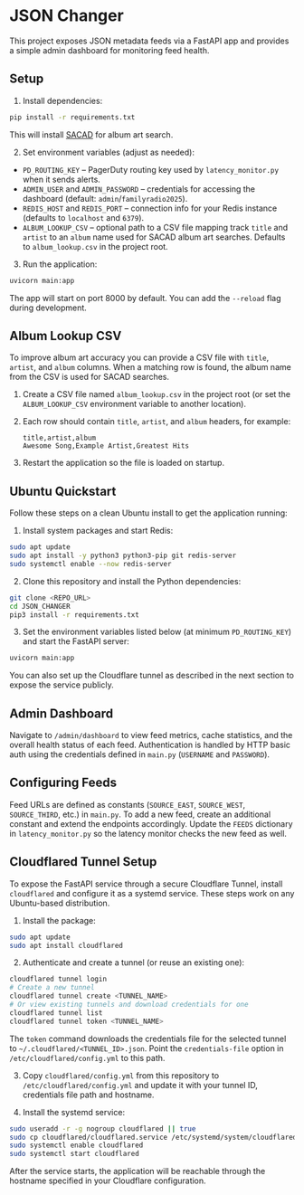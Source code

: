 # JSON Changer

This project exposes JSON metadata feeds via a FastAPI app and provides a simple admin dashboard for monitoring feed health.

## Setup

1. Install dependencies:

```bash
pip install -r requirements.txt
```

This will install [SACAD](https://github.com/desbma/sacad) for album art search.

2. Set environment variables (adjust as needed):

- `PD_ROUTING_KEY` – PagerDuty routing key used by `latency_monitor.py` when it sends alerts.
- `ADMIN_USER` and `ADMIN_PASSWORD` – credentials for accessing the dashboard (default: `admin`/`familyradio2025`).
- `REDIS_HOST` and `REDIS_PORT` – connection info for your Redis instance (defaults to `localhost` and `6379`).
- `ALBUM_LOOKUP_CSV` – optional path to a CSV file mapping track `title` and `artist` to an `album` name used for SACAD album art searches. Defaults to `album_lookup.csv` in the project root.

3. Run the application:

```bash
uvicorn main:app
```

The app will start on port 8000 by default. You can add the `--reload` flag during development.

## Album Lookup CSV

To improve album art accuracy you can provide a CSV file with `title`, `artist`, and `album` columns. When a matching row is found, the album name from the CSV is used for SACAD searches.

1. Create a CSV file named `album_lookup.csv` in the project root (or set the `ALBUM_LOOKUP_CSV` environment variable to another location).
2. Each row should contain `title`, `artist`, and `album` headers, for example:

   ```csv
   title,artist,album
   Awesome Song,Example Artist,Greatest Hits
   ```

3. Restart the application so the file is loaded on startup.

## Ubuntu Quickstart

Follow these steps on a clean Ubuntu install to get the application running:

1. Install system packages and start Redis:

```bash
sudo apt update
sudo apt install -y python3 python3-pip git redis-server
sudo systemctl enable --now redis-server
```

2. Clone this repository and install the Python dependencies:

```bash
git clone <REPO_URL>
cd JSON_CHANGER
pip3 install -r requirements.txt
```

3. Set the environment variables listed below (at minimum `PD_ROUTING_KEY`) and start the FastAPI server:

```bash
uvicorn main:app
```

You can also set up the Cloudflare tunnel as described in the next section to expose the service publicly.

## Admin Dashboard

Navigate to `/admin/dashboard` to view feed metrics, cache statistics, and the overall health status of each feed. Authentication is handled by HTTP basic auth using the credentials defined in `main.py` (`USERNAME` and `PASSWORD`).

## Configuring Feeds

Feed URLs are defined as constants (`SOURCE_EAST`, `SOURCE_WEST`, `SOURCE_THIRD`, etc.) in `main.py`. To add a new feed, create an additional constant and extend the endpoints accordingly. Update the `FEEDS` dictionary in `latency_monitor.py` so the latency monitor checks the new feed as well.

## Cloudflared Tunnel Setup

To expose the FastAPI service through a secure Cloudflare Tunnel, install `cloudflared` and configure it as a systemd service. These steps work on any Ubuntu-based distribution.

1. Install the package:

```bash
sudo apt update
sudo apt install cloudflared
```

2. Authenticate and create a tunnel (or reuse an existing one):
```bash
cloudflared tunnel login
# Create a new tunnel
cloudflared tunnel create <TUNNEL_NAME>
# Or view existing tunnels and download credentials for one
cloudflared tunnel list
cloudflared tunnel token <TUNNEL_NAME>
```

The `token` command downloads the credentials file for the selected tunnel to
`~/.cloudflared/<TUNNEL_ID>.json`. Point the `credentials-file` option in
`/etc/cloudflared/config.yml` to this path.



3. Copy `cloudflared/config.yml` from this repository to `/etc/cloudflared/config.yml` and update it with your tunnel ID, credentials file path and hostname.

4. Install the systemd service:

```bash
sudo useradd -r -g nogroup cloudflared || true
sudo cp cloudflared/cloudflared.service /etc/systemd/system/cloudflared.service
sudo systemctl enable cloudflared
sudo systemctl start cloudflared
```

After the service starts, the application will be reachable through the hostname specified in your Cloudflare configuration.
